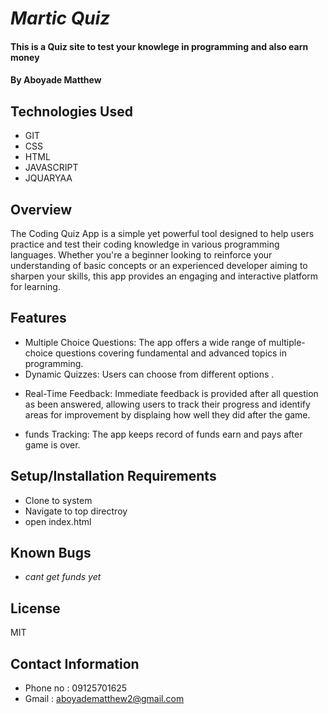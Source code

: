 # _Martic Quiz_

#### This is a Quiz site to test your knowlege in  programming and also earn money

#### By Aboyade Matthew

## Technologies Used

* GIT
* CSS
* HTML
* JAVASCRIPT
* JQUARYAA

## Overview

The Coding Quiz App is a simple yet powerful tool designed to help users practice and test their coding knowledge in various programming languages. Whether you're a beginner looking to reinforce your understanding of basic concepts or an experienced developer aiming to sharpen your skills, this app provides an engaging and interactive platform for learning.

## Features
* Multiple Choice Questions: The app offers a wide range of multiple-choice questions covering fundamental and advanced topics in programming.
* Dynamic Quizzes: Users can choose from different options .
+ Real-Time Feedback: Immediate feedback is provided after all question as been answered, allowing users to track their progress and identify areas for improvement by displaing how well they did after the game.
* funds Tracking: The app keeps record of funds earn and pays after game is over.

## Setup/Installation Requirements

* Clone to system
* Navigate to top directroy
* open index.html


## Known Bugs

* _cant get funds yet_

## License

MIT

## Contact Information

* Phone no : 09125701625
* Gmail : aboyadematthew2@gmail.com